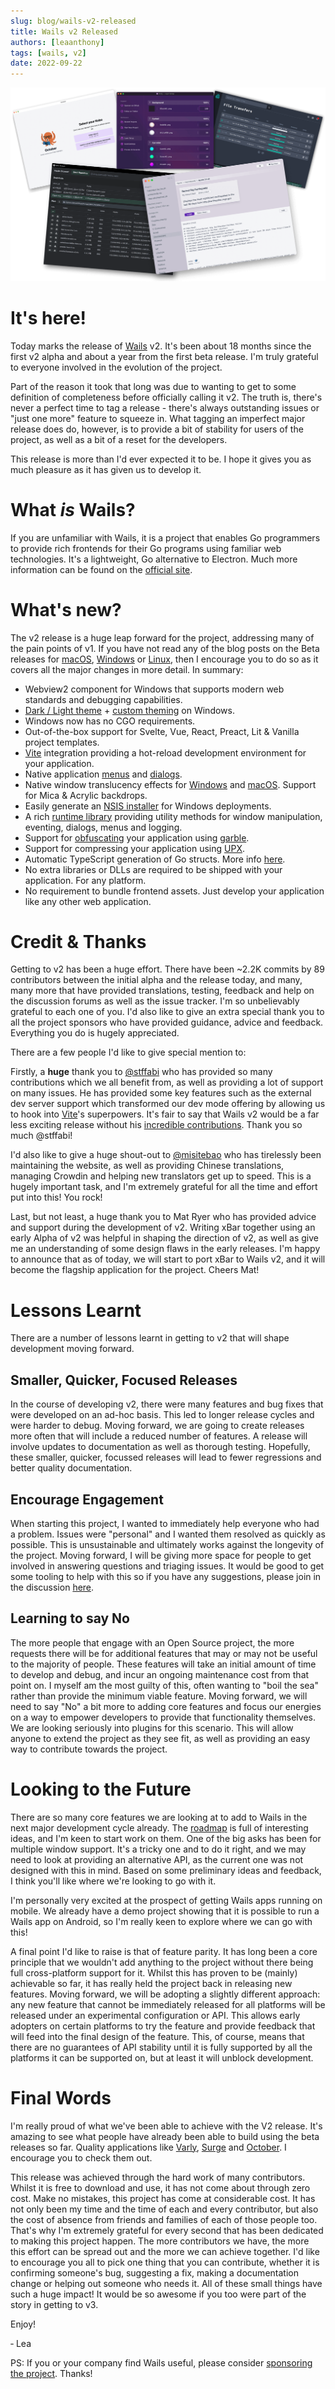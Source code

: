 ```yaml
---
slug: blog/wails-v2-released
title: Wails v2 Released
authors: [leaanthony]
tags: [wails, v2]
date: 2022-09-22
---
```


![montage screenshot](../../../assets/blog-images/montage.png)

# It's here!

Today marks the release of [Wails](https://wails.io) v2. It's been about 18
months since the first v2 alpha and about a year from the first beta release.
I'm truly grateful to everyone involved in the evolution of the project.

Part of the reason it took that long was due to wanting to get to some
definition of completeness before officially calling it v2. The truth is,
there's never a perfect time to tag a release - there's always outstanding
issues or "just one more" feature to squeeze in. What tagging an imperfect major
release does do, however, is to provide a bit of stability for users of the
project, as well as a bit of a reset for the developers.

This release is more than I'd ever expected it to be. I hope it gives you as
much pleasure as it has given us to develop it.

# What _is_ Wails?

If you are unfamiliar with Wails, it is a project that enables Go programmers to
provide rich frontends for their Go programs using familiar web technologies.
It's a lightweight, Go alternative to Electron. Much more information can be
found on the [official site](https://wails.io/docs/introduction).

# What's new?

The v2 release is a huge leap forward for the project, addressing many of the
pain points of v1. If you have not read any of the blog posts on the Beta
releases for [macOS](/blog/wails-v2-beta-for-mac),
[Windows](/blog/wails-v2-beta-for-windows) or
[Linux](/blog/wails-v2-beta-for-linux), then I encourage you to do so as it
covers all the major changes in more detail. In summary:

- Webview2 component for Windows that supports modern web standards and
  debugging capabilities.
- [Dark / Light theme](https://wails.io/docs/reference/options#theme) +
  [custom theming](https://wails.io/docs/reference/options#customtheme) on Windows.
- Windows now has no CGO requirements.
- Out-of-the-box support for Svelte, Vue, React, Preact, Lit & Vanilla project
  templates.
- [Vite](https://vitejs.dev/) integration providing a hot-reload development
  environment for your application.
- Native application
  [menus](https://wails.io/docs/guides/application-development#application-menu) and
  [dialogs](https://wails.io/docs/reference/runtime/dialog).
- Native window translucency effects for
  [Windows](https://wails.io/docs/reference/options#windowistranslucent) and
  [macOS](https://wails.io/docs/reference/options#windowistranslucent-1). Support for Mica &
  Acrylic backdrops.
- Easily generate an [NSIS installer](https://wails.io/docs/guides/windows-installer) for
  Windows deployments.
- A rich [runtime library](https://wails.io/docs/reference/runtime/intro) providing utility
  methods for window manipulation, eventing, dialogs, menus and logging.
- Support for [obfuscating](https://wails.io/docs/guides/obfuscated) your application using
  [garble](https://github.com/burrowers/garble).
- Support for compressing your application using [UPX](https://upx.github.io/).
- Automatic TypeScript generation of Go structs. More info
  [here](https://wails.io/docs/howdoesitwork#calling-bound-go-methods).
- No extra libraries or DLLs are required to be shipped with your application.
  For any platform.
- No requirement to bundle frontend assets. Just develop your application like
  any other web application.

# Credit & Thanks

Getting to v2 has been a huge effort. There have been ~2.2K commits by 89
contributors between the initial alpha and the release today, and many, many
more that have provided translations, testing, feedback and help on the
discussion forums as well as the issue tracker. I'm so unbelievably grateful to
each one of you. I'd also like to give an extra special thank you to all the
project sponsors who have provided guidance, advice and feedback. Everything you
do is hugely appreciated.

There are a few people I'd like to give special mention to:

Firstly, a **huge** thank you to [@stffabi](https://github.com/stffabi) who has
provided so many contributions which we all benefit from, as well as providing a
lot of support on many issues. He has provided some key features such as the
external dev server support which transformed our dev mode offering by allowing
us to hook into [Vite](https://vitejs.dev/)'s superpowers. It's fair to say that
Wails v2 would be a far less exciting release without his
[incredible contributions](https://github.com/wailsapp/wails/commits?author=stffabi&since=2020-01-04).
Thank you so much @stffabi!

I'd also like to give a huge shout-out to
[@misitebao](https://github.com/misitebao) who has tirelessly been maintaining
the website, as well as providing Chinese translations, managing Crowdin and
helping new translators get up to speed. This is a hugely important task, and
I'm extremely grateful for all the time and effort put into this! You rock!

Last, but not least, a huge thank you to Mat Ryer who has provided advice and
support during the development of v2. Writing xBar together using an early Alpha
of v2 was helpful in shaping the direction of v2, as well as give me an
understanding of some design flaws in the early releases. I'm happy to announce
that as of today, we will start to port xBar to Wails v2, and it will become the
flagship application for the project. Cheers Mat!

# Lessons Learnt

There are a number of lessons learnt in getting to v2 that will shape
development moving forward.

## Smaller, Quicker, Focused Releases

In the course of developing v2, there were many features and bug fixes that were
developed on an ad-hoc basis. This led to longer release cycles and were harder
to debug. Moving forward, we are going to create releases more often that will
include a reduced number of features. A release will involve updates to
documentation as well as thorough testing. Hopefully, these smaller, quicker,
focussed releases will lead to fewer regressions and better quality
documentation.

## Encourage Engagement

When starting this project, I wanted to immediately help everyone who had a
problem. Issues were "personal" and I wanted them resolved as quickly as
possible. This is unsustainable and ultimately works against the longevity of
the project. Moving forward, I will be giving more space for people to get
involved in answering questions and triaging issues. It would be good to get
some tooling to help with this so if you have any suggestions, please join in
the discussion [here](https://github.com/wailsapp/wails/discussions/1855).

## Learning to say No

The more people that engage with an Open Source project, the more requests there
will be for additional features that may or may not be useful to the majority of
people. These features will take an initial amount of time to develop and debug,
and incur an ongoing maintenance cost from that point on. I myself am the most
guilty of this, often wanting to "boil the sea" rather than provide the minimum
viable feature. Moving forward, we will need to say "No" a bit more to adding
core features and focus our energies on a way to empower developers to provide
that functionality themselves. We are looking seriously into plugins for this
scenario. This will allow anyone to extend the project as they see fit, as well
as providing an easy way to contribute towards the project.

# Looking to the Future

There are so many core features we are looking at to add to Wails in the next
major development cycle already. The
[roadmap](https://github.com/wailsapp/wails/discussions/1484) is full of
interesting ideas, and I'm keen to start work on them. One of the big asks has
been for multiple window support. It's a tricky one and to do it right, and we
may need to look at providing an alternative API, as the current one was not
designed with this in mind. Based on some preliminary ideas and feedback, I
think you'll like where we're looking to go with it.

I'm personally very excited at the prospect of getting Wails apps running on
mobile. We already have a demo project showing that it is possible to run a
Wails app on Android, so I'm really keen to explore where we can go with this!

A final point I'd like to raise is that of feature parity. It has long been a
core principle that we wouldn't add anything to the project without there being
full cross-platform support for it. Whilst this has proven to be (mainly)
achievable so far, it has really held the project back in releasing new
features. Moving forward, we will be adopting a slightly different approach: any
new feature that cannot be immediately released for all platforms will be
released under an experimental configuration or API. This allows early adopters
on certain platforms to try the feature and provide feedback that will feed into
the final design of the feature. This, of course, means that there are no
guarantees of API stability until it is fully supported by all the platforms it
can be supported on, but at least it will unblock development.

# Final Words

I'm really proud of what we've been able to achieve with the V2 release. It's
amazing to see what people have already been able to build using the beta
releases so far. Quality applications like [Varly](https://varly.app/),
[Surge](https://getsurge.io/) and [October](https://october.utf9k.net/). I
encourage you to check them out.

This release was achieved through the hard work of many contributors. Whilst it
is free to download and use, it has not come about through zero cost. Make no
mistakes, this project has come at considerable cost. It has not only been my
time and the time of each and every contributor, but also the cost of absence
from friends and families of each of those people too. That's why I'm extremely
grateful for every second that has been dedicated to making this project happen.
The more contributors we have, the more this effort can be spread out and the
more we can achieve together. I'd like to encourage you all to pick one thing
that you can contribute, whether it is confirming someone's bug, suggesting a
fix, making a documentation change or helping out someone who needs it. All of
these small things have such a huge impact! It would be so awesome if you too
were part of the story in getting to v3.

Enjoy!

&dash; Lea

PS: If you or your company find Wails useful, please consider
[sponsoring the project](https://github.com/sponsors/leaanthony). Thanks!
